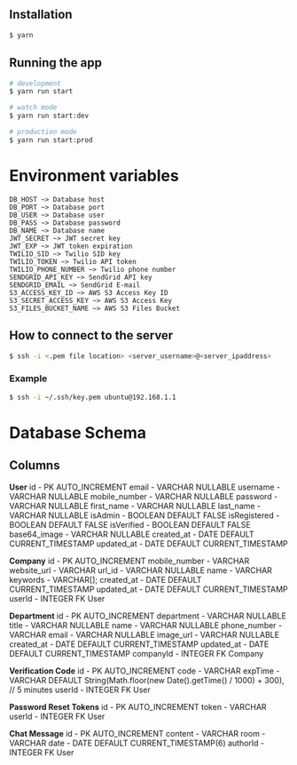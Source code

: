 ## Installation

```bash
$ yarn
```

## Running the app

```bash
# development
$ yarn run start

# watch mode
$ yarn run start:dev

# production mode
$ yarn run start:prod
```

# Environment variables

```
DB_HOST ~> Database host
DB_PORT ~> Database port
DB_USER ~> Database user
DB_PASS ~> Database password
DB_NAME ~> Database name
JWT_SECRET ~> JWT secret key
JWT_EXP ~> JWT token expiration
TWILIO_SID ~> Twilio SID key
TWILIO_TOKEN ~> Twilio API token
TWILIO_PHONE_NUMBER ~> Twilio phone number
SENDGRID_API_KEY ~> SendGrid API key
SENDGRID_EMAIL ~> SendGrid E-mail
S3_ACCESS_KEY_ID ~> AWS S3 Access Key ID
S3_SECRET_ACCESS_KEY ~> AWS S3 Access Key
S3_FILES_BUCKET_NAME ~> AWS S3 Files Bucket
```

## How to connect to the server

```bash
$ ssh -i <.pem file location> <server_username>@<server_ipaddress>
```

### Example
```bash
$ ssh -i ~/.ssh/key.pem ubuntu@192.168.1.1
```

# Database Schema

## Columns

**User**
id - PK AUTO_INCREMENT
email - VARCHAR NULLABLE
username - VARCHAR NULLABLE
mobile_number - VARCHAR NULLABLE
password - VARCHAR NULLABLE
first_name - VARCHAR NULLABLE
last_name - VARCHAR NULLABLE
isAdmin - BOOLEAN DEFAULT FALSE
isRegistered - BOOLEAN DEFAULT FALSE
isVerified - BOOLEAN DEFAULT FALSE
base64_image - VARCHAR NULLABLE
created_at - DATE DEFAULT CURRENT_TIMESTAMP
updated_at - DATE DEFAULT CURRENT_TIMESTAMP

**Company**
id - PK AUTO_INCREMENT
mobile_number - VARCHAR
website_url - VARCHAR
url_id - VARCHAR NULLABLE
name - VARCHAR
keywords - VARCHAR[];
created_at - DATE DEFAULT CURRENT_TIMESTAMP
updated_at - DATE DEFAULT CURRENT_TIMESTAMP
userId - INTEGER FK User

**Department**
id - PK AUTO_INCREMENT
department - VARCHAR NULLABLE
title - VARCHAR NULLABLE
name - VARCHAR NULLABLE
phone_number - VARCHAR
email - VARCHAR NULLABLE
image_url - VARCHAR NULLABLE
created_at - DATE DEFAULT CURRENT_TIMESTAMP
updated_at - DATE DEFAULT CURRENT_TIMESTAMP
companyId - INTEGER FK Company

**Verification Code**
id - PK AUTO_INCREMENT
code - VARCHAR 
expTime - VARCHAR DEFAULT String(Math.floor(new Date().getTime() / 1000) + 300), // 5 minutes
userId - INTEGER FK User

**Password Reset Tokens**
id - PK AUTO_INCREMENT
token - VARCHAR
userId - INTEGER FK User

**Chat Message**
id - PK AUTO_INCREMENT
content - VARCHAR 
room - VARCHAR
date - DATE DEFAULT CURRENT_TIMESTAMP(6)
authorId - INTEGER FK User
